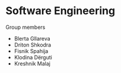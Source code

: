 # Software Engineering

Group members
- Blerta Gllareva
- Driton Shkodra
- Fisnik Spahija
- Klodina Dërguti
- Kreshnik Malaj
